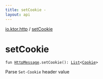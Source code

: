 ```yaml
---
title: setCookie - 
layout: api
---
```


<div class='api-docs-breadcrumbs'><a href="index.html">io.ktor.http</a> / <a href="./set-cookie.html">setCookie</a></div>

# setCookie

<div class="signature"><code><span class="keyword">fun </span><a href="-http-message/index.html"><span class="identifier">HttpMessage</span></a><span class="symbol">.</span><span class="identifier">setCookie</span><span class="symbol">(</span><span class="symbol">)</span><span class="symbol">: </span><a href="https://kotlinlang.org/api/latest/jvm/stdlib/kotlin.collections/-list/index.html"><span class="identifier">List</span></a><span class="symbol">&lt;</span><a href="-cookie/index.html"><span class="identifier">Cookie</span></a><span class="symbol">&gt;</span></code></div>

Parse <code>Set-Cookie</code> header value

